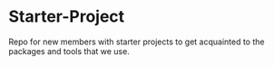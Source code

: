 # Starter-Project
Repo for new members with starter projects to get acquainted to the packages and tools that we use.
